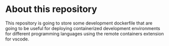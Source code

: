 # About this repository

This repository is going to store some development dockerfile that are going to be useful for deploying containerized development environments for different programming languages using the remote containers extension for vscode.

<br>
